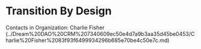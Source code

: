 # Transition By Design

Contacts in Organization: Charlie Fisher (../Dream%20DAO%20CRM%207340609ec50e4d7a9b3aa35d45be0453/Charlie%20Fisher%2083f93f6499934296b685e70be4c50e7c.md)